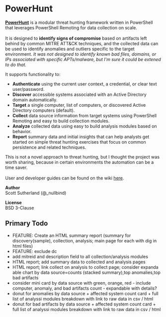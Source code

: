 # PowerHunt
<a href="https://github.com/NetSPI/PowerHunt/wiki"><strong>PowerHunt</strong></a> is a modular threat hunting framework written in PowerShell that leverages PowerShell Remoting for data collection on scale. <br><br> 
It is designed to <strong>identify signs of compromise</strong> based on artifacts left behind by common MITRE ATT&CK techniques, and the collected data can be used to identify anomalies and outliers specific to the target environment.  <em>It was not designed to identify known bad files, domains, or IPs associated with specific APTs/malware, but I'm sure it could be extened to do that.</em> 

It supports functionality to:
* <strong>Authenticate</strong> using the current user context, a credential, or clear text user/password.
* <strong>Discover</strong> accessible systems associated with an Active Directory domain automatically.
* <strong>Target</strong> a single computer, list of computers, or discovered Active Directory computers (default).
* <strong>Collect</strong> data source information from target systems using PowerShell Remoting and easy to build collection modules.
* <strong>Analyze</strong> collected data using easy to build analysis modules based on behavior.
* <strong>Report</strong> summary data and initial insights that can help analysts get started on simple threat hunting exercises that focus on common persistence and related techniques.

This is not a novel approach to threat hunting, but I thought the project was worth sharing, because in certain environments the automation can be a time saver. <br><br>
User and developer guides can be found on the wiki  <a href="https://github.com/NetSPI/PowerHunt/wiki">here</a>.<Br>

<strong>Author</strong><Br>
Scott Sutherland (@_nullbind) <Br>

<strong>License</strong><Br>
BSD 3-Clause

Primary Todo
--
* FEATURE: Create an HTML summary report (summary for discovery(sample), collection, analysis; main page for each with dig in html files)
* FEATURE: exclude dc 
* add mitreid and description field to all collection/analysis modules
* HTML report; add summary data to collected and analysis pages
* HTML report; link collect on analysis to collect page; consider expanda able chart by data source=counts (stacked summary),top anomalies,top bad artifacts
* consider mini card by data source with green, orange, red - include computer, anomaly, and bad artifacts count - expandable with details?
* donut for anomalies by data source + affected system count card + full list of analyssi modules breakdown with link to raw data in csv / html 
* donut for bad artifacts by data source + affected system count card + full list of analyssi modules breakdown with link to raw data in csv / html 


  







